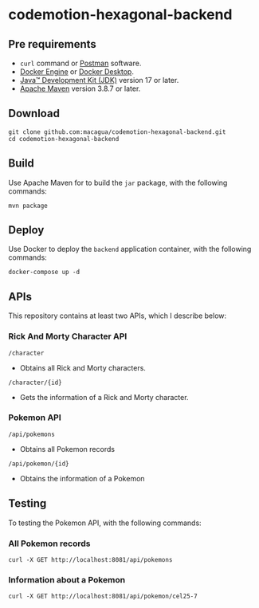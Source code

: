 # codemotion-hexagonal-backend

## Pre requirements

- ``curl`` command or [Postman](https://www.postman.com/) software.
- [Docker Engine](https://docs.docker.com/engine/install/) or [Docker Desktop](https://docs.docker.com/desktop/).
- [Java™ Development Kit (JDK)](https://vegastack.com/tutorials/how-to-install-openjdk-17-on-debian-12/) version 17 or later.
- [Apache Maven](https://maven.apache.org/) version 3.8.7 or later.

## Download

```
git clone github.com:macagua/codemotion-hexagonal-backend.git
cd codemotion-hexagonal-backend
```

## Build

Use Apache Maven for to build the ``jar`` package, with the following commands:

```
mvn package
```

## Deploy

Use Docker to deploy the ``backend`` application container, with the following commands:

```
docker-compose up -d
```

## APIs

This repository contains at least two APIs, which I describe below:

### Rick And Morty Character API

``/character``
- Obtains all Rick and Morty characters.

``/character/{id}``
- Gets the information of a Rick and Morty character.

### Pokemon API

``/api/pokemons``
- Obtains all Pokemon records

``/api/pokemon/{id}``
- Obtains the information of a Pokemon

## Testing

To testing the Pokemon API, with the following commands:

### All Pokemon records

```
curl -X GET http://localhost:8081/api/pokemons
```

### Information about a Pokemon

```
curl -X GET http://localhost:8081/api/pokemon/cel25-7
```
